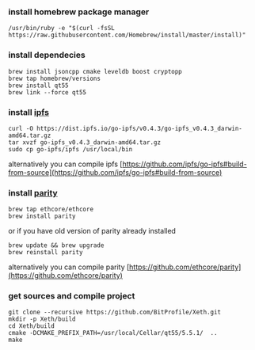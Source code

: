 ### install homebrew package manager
```
/usr/bin/ruby -e "$(curl -fsSL https://raw.githubusercontent.com/Homebrew/install/master/install)"
```

### install dependecies

```
brew install jsoncpp cmake leveldb boost cryptopp
brew tap homebrew/versions
brew install qt55
brew link --force qt55

```

### install [ipfs](https://ipfs.io/docs/install/)
```
curl -O https://dist.ipfs.io/go-ipfs/v0.4.3/go-ipfs_v0.4.3_darwin-amd64.tar.gz
tar xvzf go-ipfs_v0.4.3_darwin-amd64.tar.gz
sudo cp go-ipfs/ipfs /usr/local/bin
```
alternatively you can compile ipfs [https://github.com/ipfs/go-ipfs#build-from-source](https://github.com/ipfs/go-ipfs#build-from-source)


### install [parity](https://ethcore.io/parity.html)
```
brew tap ethcore/ethcore
brew install parity
```

or if you have old version of parity already installed
```
brew update && brew upgrade
brew reinstall parity
```

alternatively you can compile parity [https://github.com/ethcore/parity](https://github.com/ethcore/parity)



###  get sources and compile project

```
git clone --recursive https://github.com/BitProfile/Xeth.git
mkdir -p Xeth/build
cd Xeth/build
cmake -DCMAKE_PREFIX_PATH=/usr/local/Cellar/qt55/5.5.1/  ..
make
```


